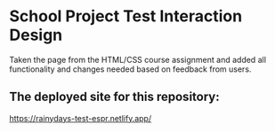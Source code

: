 # School Project Test Interaction Design
Taken the page from the HTML/CSS course assignment and added all functionality and changes needed based on feedback from users.

## The deployed site for this repository:
https://rainydays-test-espr.netlify.app/
